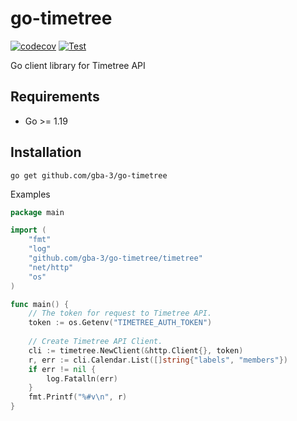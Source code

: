 # go-timetree
[![codecov](https://codecov.io/gh/gba-3/go-timetree/branch/main/graph/badge.svg?token=OCMC7KZJ4I)](https://codecov.io/gh/gba-3/go-timetree)
[![Test](https://github.com/gba-3/go-timetree/actions/workflows/test.yml/badge.svg?branch=main)](https://github.com/gba-3/go-timetree/actions/workflows/test.yml)

Go client library for Timetree API

## Requirements
- Go >= 1.19

## Installation
```
go get github.com/gba-3/go-timetree
```

Examples
```go
package main

import (
	"fmt"
	"log"
	"github.com/gba-3/go-timetree/timetree"
	"net/http"
	"os"
)

func main() {
	// The token for request to Timetree API.
	token := os.Getenv("TIMETREE_AUTH_TOKEN")
	
	// Create Timetree API Client.
	cli := timetree.NewClient(&http.Client{}, token)
	r, err := cli.Calendar.List([]string{"labels", "members"})
	if err != nil {
		log.Fatalln(err)
	}
	fmt.Printf("%#v\n", r)
}
```
